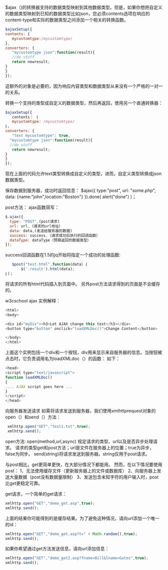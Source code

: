 $ajax（)的转换器支持的数据类型映射到其他数据类型。但是，如果你想把自定义的数据类型映射到已知的数据类型比如json，您必须contents选项在响应的content-type和实际的数据类型之间添加一个相关的转换函数。
```js
$ajaxSetup({
contents: {
   mycustomtype:/mycustomtype/
},
converters: {
   "mycustomtype json":function(result){
   //do stuff
   return newresult;
}
}
});
```
这额外的对象是必要的，因为响应内容类型和数据类型从来没有一个严格的一对一的关系。


转换一个支持的类型成自定义的数据类型，然后再返回，使用另一个直通转换器：
```js
$ajaxSetup({
   contents： ｛
   mycustomtype: /mycustomtype/
｝，
converters: {
   "text mycustomtype": true,
  "mycustomtype json":function(result){
  //do stuff
   return newresult;
}
}
});
```
现在上面的代码允许text类型转换成自定义的类型，进而，自定义类型转换成json数据类型。



保存数据到服务器，成功时返回信息：
$ajax({
    type:"post",
    url: "some.php",
   data: {name:"john",location:"Boston"}
}).done(
alert("done")
)；



post方法：
ajax函数简写：
```js
$.ajax({
  type: "POST",(post请求)
  url: url,（请求的url地址）
  data: data,(发送给服务器的数据)
  success: success,（请求成功后执行的回调函数）
  dataType: dataType（预期返回的数据类型）
});
```

success回调函数在1.5的jq开始将指定一个成功的处理函数:
```js
   $post("test.html",function(data）｛
       $('.result').html(data);
｝)；
```
将请求的所有html代码插入到页面中。
另外post方法请求得到的页面是不会缓存的。



w3cschool ajax
实例解释：
```js
<html>
<body>

<div id="myDiv"><h3>Let AJAX change this text</h3></div>
<button type="button" onclick="loadXMLDoc()">Change Content</button>

</body>
</html>
```
上面这个实例包括一个div和一个按钮，div用来显示来自服务器的信息。当按钮被点击时，它负责调用名为loadXMLdoc（）的函数：
如下：
```js
<head>
<script type="text/javascript">
function loadXMLDoc()
{
.... AJAX script goes here ...
}
</script>
</head>
```
向服务器发送请求
如需将请求发送到服务器，我们使用xmlhttprequest对象的open（）和send（）方法：
```js
 xmlhttp.open("GET","test1.txt",true);
 xmlhttp.send();
```
open方法:
open(method,url,async)
规定请求的类型、url以及是否异步处理请求。
请求的类型get和post方法；url是文件在服务器上的位置；true为异步，false为同步。
send(string)将请求发送到服务器。string仅用于post请求。

与post相比，get更简单更快，在大部分情况下都能用。
然而，在以下情况要使用post：
1、无法使用缓存文件（更新服务器上的文件或数据库）
2、向服务器上发送大量数据（post没有数据量限制）
3、发送包含未知字符的用户输入时，post比get更稳定可靠。

get请求，一个简单的get请求：
```js
xmlhttp.open("GET","demo_get.asp",true);
xmlhttp.send();
```
上面的结果你可能得到的是缓存结果。为了避免这种情况，请向url添加一个唯一的id：
```js
xmlhttp.open("GET","demo_get.asp?t=" + Math.random(),true);
xmlhttp.send();
```
如果你希望通过get方法发送信息，请向url添加信息：
```js
xmlhttp.open("GET","demo_get2.asp?fname=Bill&lname=Gates",true);
xmlhttp.send();
```












